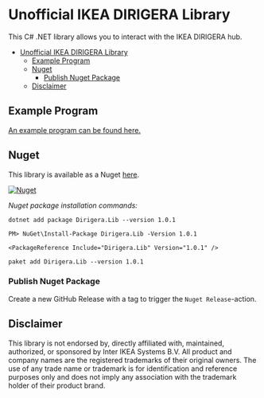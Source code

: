 # Unofficial IKEA DIRIGERA Library

This C# .NET library allows you to interact with the IKEA DIRIGERA hub.

- [Unofficial IKEA DIRIGERA Library](#unofficial-ikea-dirigera-library)
  - [Example Program](#example-program)
  - [Nuget](#nuget)
    - [Publish Nuget Package](#publish-nuget-package)
  - [Disclaimer](#disclaimer)


## Example Program

[An example program can be found here.](Dirigera.Lib/Dirigera.Cli/Program.cs)


## Nuget

This library is available as a Nuget [here](https://www.nuget.org/packages/Dirigera.Lib).

[![Nuget](https://img.shields.io/nuget/v/Dirigera.Lib)](https://www.nuget.org/packages/Dirigera.Lib)

*Nuget package installation commands:*
```
dotnet add package Dirigera.Lib --version 1.0.1

PM> NuGet\Install-Package Dirigera.Lib -Version 1.0.1

<PackageReference Include="Dirigera.Lib" Version="1.0.1" />

paket add Dirigera.Lib --version 1.0.1
```

### Publish Nuget Package
Create a new GitHub Release with a tag to trigger the `Nuget Release`-action.


## Disclaimer
This library is not endorsed by, directly affiliated with, maintained, authorized, or sponsored by Inter IKEA Systems B.V. All product and company names are the registered trademarks of their original owners. The use of any trade name or trademark is for identification and reference purposes only and does not imply any association with the trademark holder of their product brand.
